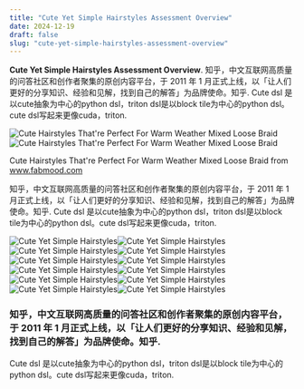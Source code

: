```yaml
---
title: "Cute Yet Simple Hairstyles Assessment Overview"
date: 2024-12-19
draft: false
slug: "cute-yet-simple-hairstyles-assessment-overview" 
---
```


**Cute Yet Simple Hairstyles Assessment Overview**. 知乎，中文互联网高质量的问答社区和创作者聚集的原创内容平台，于 2011 年 1 月正式上线，以「让人们更好的分享知识、经验和见解，找到自己的解答」为品牌使命。知乎. Cute dsl 是以cute抽象为中心的python dsl，triton dsl是以block tile为中心的python dsl。cute dsl写起来更像cuda，triton.

![Cute Hairstyles That're Perfect For Warm Weather Mixed Loose Braid](https://www.fabmood.com/inspiration/wp-content/uploads/2023/04/hairstyle-32.jpg)![Cute Hairstyles That're Perfect For Warm Weather Mixed Loose Braid](https://www.fabmood.com/inspiration/wp-content/uploads/2023/04/hairstyle-32.jpg)

Cute Hairstyles That're Perfect For Warm Weather Mixed Loose Braid from www.fabmood.com

知乎，中文互联网高质量的问答社区和创作者聚集的原创内容平台，于 2011 年 1 月正式上线，以「让人们更好的分享知识、经验和见解，找到自己的解答」为品牌使命。知乎. Cute dsl 是以cute抽象为中心的python dsl，triton dsl是以block tile为中心的python dsl。cute dsl写起来更像cuda，triton.

![Cute Yet Simple Hairstyles ](https://momgenerations.com/wp-content/uploads/2023/02/CEA43116-3A4C-4632-B635-6D5E5A7AC5B6-576x1024.jpg " 3 Cute and Easy Hairstyles Stylish Life for Moms")![Cute Yet Simple Hairstyles ](https://i.pinimg.com/736x/63/3c/4e/633c4e03f954f6b5d5e9e39a6285d0f2.jpg " 65 Easy And Cute Hairstyles That Can Be Done In Just A Few Minutes")![Cute Yet Simple Hairstyles ](https://cdn2.fabbon.com/uploads/article/image/1113/top-easy-hairstyles-for-long-hair.jpg " 25 Cute And Easy Hairstyles For Long Hair 2023 Fabbon")![Cute Yet Simple Hairstyles ](https://i.pinimg.com/736x/95/79/f1/9579f184c78155c33354a8c92002b7db.jpg " 65 Easy And Cute Hairstyles That Can Be Done In Just A Few Minutes in")![Cute Yet Simple Hairstyles ](https://i.pinimg.com/originals/d7/58/0f/d7580f478469cc0997c6ab3069424b65.jpg " 24 Cute And Easy Hairstyles Step By Step Bafbouf in 2020 Easy")![Cute Yet Simple Hairstyles ](http://www.stylemotivation.com/wp-content/uploads/2014/03/19-Cute-and-Easy-Hairstyles-that-Can-Be-Done-in-10-Minutes-11.jpg " 18 Cute and Easy Hairstyles that Can Be Done in 10 Minutes Style")![Cute Yet Simple Hairstyles ](https://www.fabmood.com/inspiration/wp-content/uploads/2023/04/hairstyle-32.jpg " Cute Hairstyles That're Perfect For Warm Weather Mixed Loose Braid")![Cute Yet Simple Hairstyles ](https://www.alexgaboury.com/wp-content/uploads/2020/07/Ponytail-Hairstyles.jpg " 3 CUTE + EASY SUMMER HAIRSTYLES 2020 🍒 Alex Gaboury")![Cute Yet Simple Hairstyles ](https://mylistoflists.com/wp-content/uploads/2014/04/easy1.png " 6 Easy and Cute Hairstyles for Medium to Long Hair My List of Lists")![Cute Yet Simple Hairstyles ](https://wordfromthebird.blog/wp-content/uploads/2022/10/Untitled-design-20-1024x1024.jpg " 40 Easy And Cute Hairstyles For Girls with Video Tutorials Word From")![Cute Yet Simple Hairstyles ](https://s-media-cache-ak0.pinimg.com/originals/0b/24/c6/0b24c6ec23b77af7f2f51f6c04b4d666.jpg " Easy Hairstyles for Girls Easy hairstyles, Girls and Hair style")![Cute Yet Simple Hairstyles ](https://lovehairstyles.com/wp-content/uploads/2022/07/easy-hairstyles-for-medium-hair-guide-simple-knotted-hairstyle.jpg " Quick And Easy Hairstyles Step By Step")

### 知乎，中文互联网高质量的问答社区和创作者聚集的原创内容平台，于 2011 年 1 月正式上线，以「让人们更好的分享知识、经验和见解，找到自己的解答」为品牌使命。知乎.

Cute dsl 是以cute抽象为中心的python dsl，triton dsl是以block tile为中心的python dsl。cute dsl写起来更像cuda，triton.